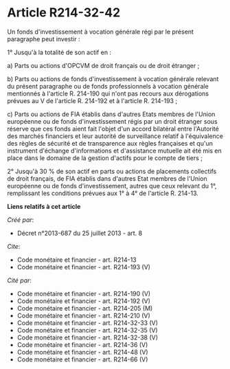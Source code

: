 # Article R214-32-42

Un fonds d'investissement à vocation générale régi par le présent paragraphe peut investir :

1° Jusqu'à la totalité de son actif en :

a) Parts ou actions d'OPCVM de droit français ou de droit étranger ;

b) Parts ou actions de fonds d'investissement à vocation générale relevant du présent paragraphe ou de fonds professionnels à
vocation générale mentionnés à l'article R. 214-190 qui n'ont pas recours aux dérogations prévues au V de l'article R.
214-192 et à l'article R. 214-193 ;

c) Parts ou actions de FIA établis dans d'autres Etats membres de l'Union européenne ou de fonds d'investissement régis par
un droit étranger sous réserve que ces fonds aient fait l'objet d'un accord bilatéral entre l'Autorité des marchés financiers
et leur autorité de surveillance relatif à l'équivalence des règles de sécurité et de transparence aux règles françaises et
qu'un instrument d'échange d'informations et d'assistance mutuelle ait été mis en place dans le domaine de la gestion
d'actifs pour le compte de tiers ;

2° Jusqu'à 30 % de son actif en parts ou actions de placements collectifs de droit français, de FIA établis dans d'autres
Etat membres de l'Union européenne ou de fonds d'investissement, autres que ceux relevant du 1°, remplissant les conditions
prévues aux 1° à 4° de l'article R. 214-13.

**Liens relatifs à cet article**

_Créé par_:

  - Décret n°2013-687 du 25 juillet 2013 - art. 8

_Cite_:

  - Code monétaire et financier - art. R214-13
  - Code monétaire et financier - art. R214-193 (V)

_Cité par_:

  - Code monétaire et financier - art. R214-190 (V)
  - Code monétaire et financier - art. R214-192 (V)
  - Code monétaire et financier - art. R214-205 (M)
  - Code monétaire et financier - art. R214-210 (V)
  - Code monétaire et financier - art. R214-32-33 (V)
  - Code monétaire et financier - art. R214-32-35 (V)
  - Code monétaire et financier - art. R214-32-38 (V)
  - Code monétaire et financier - art. R214-36 (V)
  - Code monétaire et financier - art. R214-48 (V)
  - Code monétaire et financier - art. R214-66 (V)
